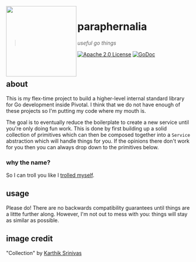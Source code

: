 <img src="https://cdn.rawgit.com/pivotal-cf/paraphernalia/master/docs/images/collection.svg" align="left" width="192px" height="192px"/>

# paraphernalia

> *useful go things*

[![Apache 2.0 License](https://img.shields.io/badge/license-Apache%202.0-blue.svg?style=flat-square)](/LICENSE) [![GoDoc](https://img.shields.io/badge/godoc-reference-blue.svg?style=flat-square)](https://godoc.org/github.com/pivotal-cf/paraphernalia)

<br />

## about

This is my flex-time project to build a higher-level internal standard library
for Go development inside Pivotal. I think that we do not have enough of these
projects so I'm putting my code where my mouth is.

The goal is to eventually reduce the boilerplate to create a new service until
you're only doing fun work. This is done by first building up a solid
collection of primitives which can then be composed together into a `Service`
abstraction which will handle things for you. If the opinions there don't work
for you then you can always drop down to the primitives below.

### why the name?

So I can troll you like I [trolled myself][fml].

[fml]: https://github.com/pivotal-cf/paraphernalia/commit/f1663e167ae262b81ef4f3cc28d951accb7890be

## usage

Please do! There are no backwards compatibility guarantees until things are a
littte further along. However, I'm not out to mess with you: things will stay
as similar as possible.

## image credit

"Collection" by [Karthik Srinivas](https://thenounproject.com/aathis/)
